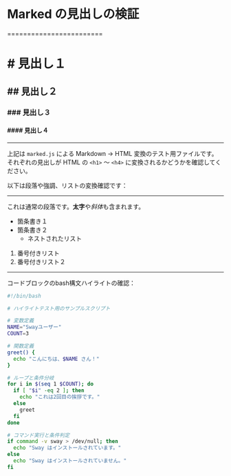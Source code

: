 # Marked の見出しの検証
========================

# # 見出し１
## ## 見出し２
### ### 見出し３
#### #### 見出し４

---

上記は `marked.js` による Markdown → HTML 変換のテスト用ファイルです。  
それぞれの見出しが HTML の `<h1>` 〜 `<h4>` に変換されるかどうかを確認してください。

以下は段落や強調、リストの変換確認です：

---

これは通常の段落です。**太字**や*斜体*も含まれます。

- 箇条書き１
- 箇条書き２
  - ネストされたリスト

1. 番号付きリスト
2. 番号付きリスト２

---

コードブロックのbash構文ハイライトの確認：

```bash
#!/bin/bash

# ハイライトテスト用のサンプルスクリプト

# 変数定義
NAME="Swayユーザー"
COUNT=3

# 関数定義
greet() {
  echo "こんにちは、$NAME さん！"
}

# ループと条件分岐
for i in $(seq 1 $COUNT); do
  if [ "$i" -eq 2 ]; then
    echo "これは2回目の挨拶です。"
  else
    greet
  fi
done

# コマンド実行と条件判定
if command -v sway > /dev/null; then
  echo "Sway はインストールされています。"
else
  echo "Sway はインストールされていません。"
fi
```
